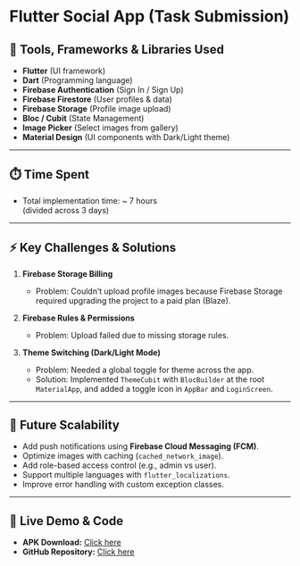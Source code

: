 # Flutter Social App (Task Submission)

## 🚀 Tools, Frameworks & Libraries Used
- **Flutter** (UI framework)
- **Dart** (Programming language)
- **Firebase Authentication** (Sign In / Sign Up)
- **Firebase Firestore** (User profiles & data)
- **Firebase Storage** (Profile image upload)
- **Bloc / Cubit** (State Management)
- **Image Picker** (Select images from gallery)
- **Material Design** (UI components with Dark/Light theme)

---

## ⏱️ Time Spent
- Total implementation time: ~ 7 hours  
  (divided across 3 days)

---

## ⚡ Key Challenges & Solutions
1. **Firebase Storage Billing**  
   - Problem: Couldn’t upload profile images because Firebase Storage required upgrading the project to a paid plan (Blaze).  
     

2. **Firebase Rules & Permissions**  
   - Problem: Upload failed due to missing storage rules.  
     

4. **Theme Switching (Dark/Light Mode)**  
   - Problem: Needed a global toggle for theme across the app.  
   - Solution: Implemented `ThemeCubit` with `BlocBuilder` at the root `MaterialApp`, and added a toggle icon in `AppBar` and `LoginScreen`.  

---

## 🔮 Future Scalability
- Add push notifications using **Firebase Cloud Messaging (FCM)**.  
- Optimize images with caching (`cached_network_image`).  
- Add role-based access control (e.g., admin vs user).  
- Support multiple languages with `flutter_localizations`.  
- Improve error handling with custom exception classes.  

---

## 📱 Live Demo & Code
- **APK Download:** [Click here](https://drive.google.com/drive/folders/1qb0r81tpyjyk51AfT4dZIpD7BNub_iWq?hl=ar)  
- **GitHub Repository:** [Click here](https://github.com/Nour-ah/Profile-and-Networking.git)  

